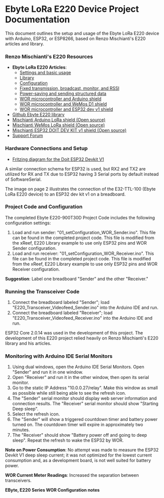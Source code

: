 # Ebyte LoRa E220 Device Project Documentation

This document outlines the setup and usage of the Ebyte LoRa E220 device with Arduino, ESP32, or ESP8266, based on Renzo Mischianti's E220 articles and library.

### Renzo Mischianti's E220 Resources

* **Ebyte LoRa E220 Articles**:
    * [Settings and basic usage](https://mischianti.org/2021/03/12/ebyte-lora-e220-device-for-arduino-esp32-or-esp8266-settings-and-basic-usage/)
    * [Library](https://mischianti.org/2021/03/17/ebyte-lora-e220-device-for-arduino-esp32-or-esp8266-library/)
    * [Configuration](https://mischianti.org/2021/03/22/ebyte-lora-e220-device-for-arduino-esp32-or-esp8266-configuration/)
    * [Fixed transmission, broadcast, monitor, and RSSI](https://mischianti.org/2021/03/24/ebyte-lora-e220-device-for-arduino-esp32-or-esp8266-fixed-transmission-broadcast-monitor-and-rssi/)
    * [Power-saving and sending structured data](https://mischianti.org/2021/03/29/ebyte-lora-e220-device-for-arduino-esp32-or-esp8266-power-saving-and-sending-structured-data/)
    * [WOR microcontroller and Arduino shield](https://mischianti.org/2021/04/05/ebyte-lora-e220-device-for-arduino-esp32-or-esp8266-wor-microcontroller-and-arduino-shield/)
    * [WOR microcontroller and WeMos D1 shield](https://mischianti.org/2021/04/07/ebyte-lora-e220-device-for-arduino-esp32-or-esp8266-wor-microcontroller-and-wemos-d1-shield/)
    * [WOR microcontroller and ESP32 dev v1 shield](https://mischianti.org/2021/04/12/ebyte-lora-e220-device-for-arduino-esp32-or-esp8266-wor-microcontroller-and-esp32-dev-v1-shield/)
* [Github Ebyte E220 library](https://github.com/xreef/EByte_LoRa_E220_Series_Library)
* [Mischianti Arduino LoRa shield (Open source)](https://github.com/xreef/Mischianti_Arduino_LoRa_E220_Shield)
* [Mischianti WeMos LoRa shield (Open source)](https://github.com/xreef/Mischianti_WeMos_D1_mini_LoRa_E220_Shield)
* [Mischianti ESP32 DOIT DEV KIT v1 shield (Open source)](https://github.com/xreef/Mischianti_ESP32_DOIT_DEVKIT_V1_LoRa_E220_Shield)
* [Support Forum](https://mischianti.org/forums/forum/ebyte-e220-lora-e22-e22-series/)

### Hardware Connections and Setup

* [Fritzing diagram for the Doit ESP32 Devkit V1](https://mischianti.org/images/fritzing/ESP32_E220_bb.png)



A similar connection schema for ESP32 is used, but RX2 and TX2 are utilized for RX and TX due to ESP32 having 3 Serial ports by default instead of SoftwareSerial.

The image on page 2 illustrates the connection of the E32-TTL-100 (Ebyte LoRa E220 device) to an ESP32 dev kit v1 on a breadboard.

### Project Code and Configuration

The completed Ebyte E220-900T30D Project Code includes the following configuration settings:

1.  Load and run sender: "01\_setConfiguration\_WOR\_Sender.ino". This file can be found in the completed project code. This file is modified from the xReef, E220 Library example to use only ESP32 pins and WOR Sender configuration.
2.  Load and run receiver: "01\_setConfiguration\_WOR\_Receiver.ino". This file can be found in the completed project code. This file is modified from the xReef, E220 Library example to use only ESP32 pins and WOR Receiver configuration.

**Suggestion**: Label one breadboard "Sender" and the other "Receiver."

### Running the Transceiver Code

1.  Connect the breadboard labeled "Sender"; load "E220\_Transceiver\_Videofeed\_Sender.ino" into the Arduino IDE and run.
2.  Connect the breadboard labeled "Receiver"; load "E220\_Transceiver\_Videofeed\_Receiver.ino" into the Arduino IDE and run.

ESP32 Core 2.0.14 was used in the development of this project. The development of this E220 project relied heavily on Renzo Mischianti's E220 library and his articles.

### Monitoring with Arduino IDE Serial Monitors

1.  Using dual windows, open the Arduino IDE Serial Monitors. Open "Sender" and run it in one window.
2.  Open "Receiver" and run it in the other window, then open its serial monitor.
3.  Go to the static IP Address "10.0.0.27/relay". Make this window as small as possible while still being able to see the refresh icon.
4.  The "Sender" serial monitor should display web server information and connection results. The "Receiver" serial monitor should show "Starting Deep sleep".
5.  Select the refresh icon.
6.  The "Sender" will show a triggered countdown timer and battery power turned on. The countdown timer will expire in approximately two minutes.
7.  The "Receiver" should show "Battery power off and going to deep sleep". Repeat the refresh to wake the ESP32 by WOR.

**Note on Power Consumption**: No attempt was made to measure the ESP32 Devkit V1 deep sleep current; it was not optimized for the lowest current consumption and, as a development board, is not well suited for battery power.

**WOR Current Meter Readings**: Increased the separation between transceivers.

**EByte, E220 Series WOR Configuration notes**
